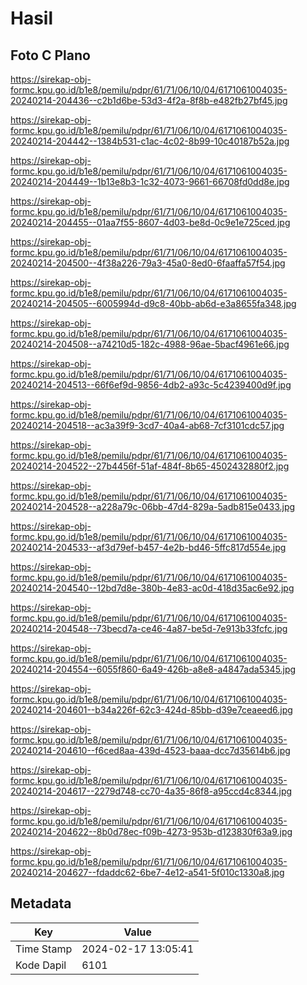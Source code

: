 # Hasil

## Foto C Plano

https://sirekap-obj-formc.kpu.go.id/b1e8/pemilu/pdpr/61/71/06/10/04/6171061004035-20240214-204436--c2b1d6be-53d3-4f2a-8f8b-e482fb27bf45.jpg

https://sirekap-obj-formc.kpu.go.id/b1e8/pemilu/pdpr/61/71/06/10/04/6171061004035-20240214-204442--1384b531-c1ac-4c02-8b99-10c40187b52a.jpg

https://sirekap-obj-formc.kpu.go.id/b1e8/pemilu/pdpr/61/71/06/10/04/6171061004035-20240214-204449--1b13e8b3-1c32-4073-9661-66708fd0dd8e.jpg

https://sirekap-obj-formc.kpu.go.id/b1e8/pemilu/pdpr/61/71/06/10/04/6171061004035-20240214-204455--01aa7f55-8607-4d03-be8d-0c9e1e725ced.jpg

https://sirekap-obj-formc.kpu.go.id/b1e8/pemilu/pdpr/61/71/06/10/04/6171061004035-20240214-204500--4f38a226-79a3-45a0-8ed0-6faaffa57f54.jpg

https://sirekap-obj-formc.kpu.go.id/b1e8/pemilu/pdpr/61/71/06/10/04/6171061004035-20240214-204505--6005994d-d9c8-40bb-ab6d-e3a8655fa348.jpg

https://sirekap-obj-formc.kpu.go.id/b1e8/pemilu/pdpr/61/71/06/10/04/6171061004035-20240214-204508--a74210d5-182c-4988-96ae-5bacf4961e66.jpg

https://sirekap-obj-formc.kpu.go.id/b1e8/pemilu/pdpr/61/71/06/10/04/6171061004035-20240214-204513--66f6ef9d-9856-4db2-a93c-5c4239400d9f.jpg

https://sirekap-obj-formc.kpu.go.id/b1e8/pemilu/pdpr/61/71/06/10/04/6171061004035-20240214-204518--ac3a39f9-3cd7-40a4-ab68-7cf3101cdc57.jpg

https://sirekap-obj-formc.kpu.go.id/b1e8/pemilu/pdpr/61/71/06/10/04/6171061004035-20240214-204522--27b4456f-51af-484f-8b65-4502432880f2.jpg

https://sirekap-obj-formc.kpu.go.id/b1e8/pemilu/pdpr/61/71/06/10/04/6171061004035-20240214-204528--a228a79c-06bb-47d4-829a-5adb815e0433.jpg

https://sirekap-obj-formc.kpu.go.id/b1e8/pemilu/pdpr/61/71/06/10/04/6171061004035-20240214-204533--af3d79ef-b457-4e2b-bd46-5ffc817d554e.jpg

https://sirekap-obj-formc.kpu.go.id/b1e8/pemilu/pdpr/61/71/06/10/04/6171061004035-20240214-204540--12bd7d8e-380b-4e83-ac0d-418d35ac6e92.jpg

https://sirekap-obj-formc.kpu.go.id/b1e8/pemilu/pdpr/61/71/06/10/04/6171061004035-20240214-204548--73becd7a-ce46-4a87-be5d-7e913b33fcfc.jpg

https://sirekap-obj-formc.kpu.go.id/b1e8/pemilu/pdpr/61/71/06/10/04/6171061004035-20240214-204554--6055f860-6a49-426b-a8e8-a4847ada5345.jpg

https://sirekap-obj-formc.kpu.go.id/b1e8/pemilu/pdpr/61/71/06/10/04/6171061004035-20240214-204601--b34a226f-62c3-424d-85bb-d39e7ceaeed6.jpg

https://sirekap-obj-formc.kpu.go.id/b1e8/pemilu/pdpr/61/71/06/10/04/6171061004035-20240214-204610--f6ced8aa-439d-4523-baaa-dcc7d35614b6.jpg

https://sirekap-obj-formc.kpu.go.id/b1e8/pemilu/pdpr/61/71/06/10/04/6171061004035-20240214-204617--2279d748-cc70-4a35-86f8-a95ccd4c8344.jpg

https://sirekap-obj-formc.kpu.go.id/b1e8/pemilu/pdpr/61/71/06/10/04/6171061004035-20240214-204622--8b0d78ec-f09b-4273-953b-d123830f63a9.jpg

https://sirekap-obj-formc.kpu.go.id/b1e8/pemilu/pdpr/61/71/06/10/04/6171061004035-20240214-204627--fdaddc62-6be7-4e12-a541-5f010c1330a8.jpg


## Metadata

| Key        | Value               |
| ---------- | ------------------- |
| Time Stamp | 2024-02-17 13:05:41 |
| Kode Dapil | 6101                |



